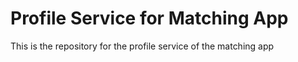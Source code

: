 # Profile Service for Matching App
This is the repository for the profile service of the matching app